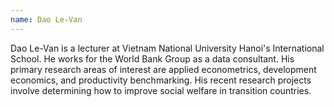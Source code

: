 ```yaml
---
name: Dao Le-Van 
---
```


Dao Le-Van is a lecturer at Vietnam National University Hanoi's International School. He works for the World Bank Group as a data consultant. His primary research areas of interest are applied econometrics, development economics, and productivity benchmarking. His recent research projects involve determining how to improve social welfare in transition countries.